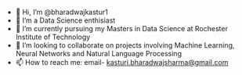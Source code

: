 - 👋 Hi, I’m @bharadwajkastur1
- 👀 I’m a Data Science enthisiast 
- 🌱 I’m currently pursuing my Masters in Data Science at Rochester Institute of Technology
- 💞️ I’m looking to collaborate on projects involving Machine Learning, Neural Networks and Natural Language Processing
- 📫 How to reach me: email- kasturi.bharadwajsharma@gmail.com

<!---
bharadwajkastur1/bharadwajkastur1 is a ✨ special ✨ repository because its `README.md` (this file) appears on your GitHub profile.
You can click the Preview link to take a look at your changes.
--->
